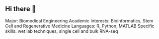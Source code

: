 ## Hi there 👋
Major: Biomedical Engineering 
Academic Interests: Bioinformatics, Stem Cell and Regenerative Medicine 
Languages: R, Python, MATLAB
Specific skills: wet lab techniques, single cell and bulk RNA-seq 
<!--
**anikagup/anikagup** is a ✨ _special_ ✨ repository because its `README.md` (this file) appears on your GitHub profile.

Here are some ideas to get you started:

- 🔭 I’m currently working on ...
- 🌱 I’m currently learning ...
- 👯 I’m looking to collaborate on ...
- 🤔 I’m looking for help with ...
- 💬 Ask me about ...
- 📫 How to reach me: ...
- 😄 Pronouns: ...
- ⚡ Fun fact: ...
-->
